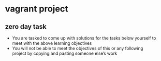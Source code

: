 # vagrant project
## zero day task
- You are tasked to come up with solutions for the tasks below yourself to meet with the above learning objectives
- You will not be able to meet the objectives of this or any following project by copying and pasting someone else’s work
